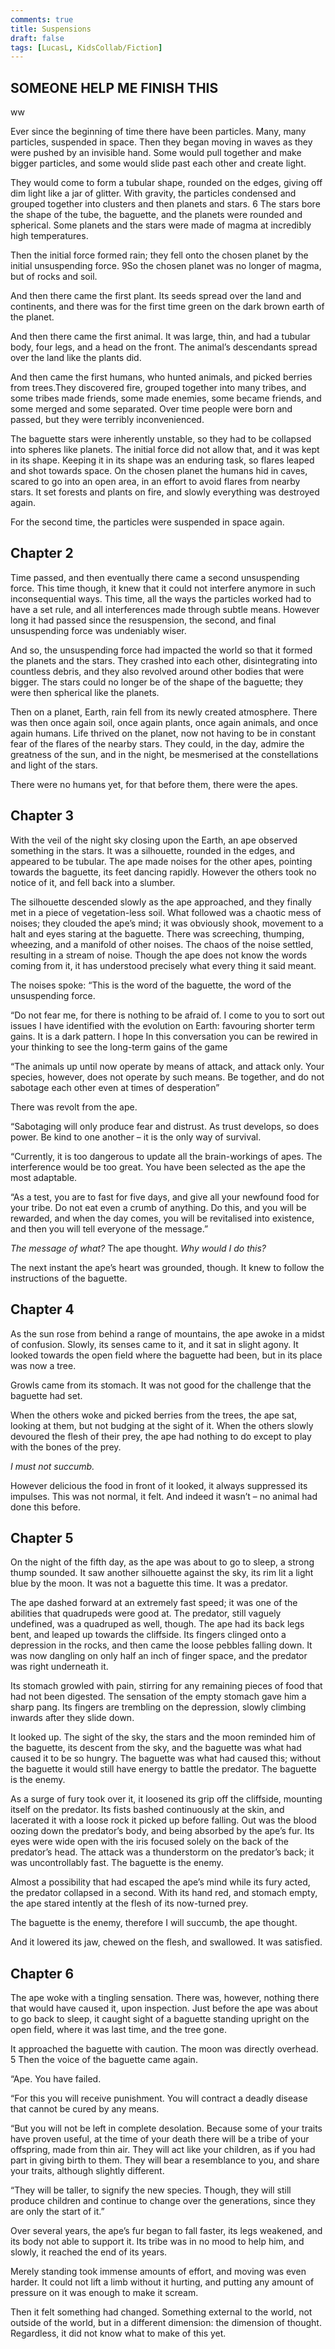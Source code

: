 ```yaml
---
comments: true
title: Suspensions
draft: false
tags: [LucasL, KidsCollab/Fiction]
---
```


## SOMEONE HELP ME FINISH THIS

ww

Ever since the beginning of time there have been particles. Many, many particles, suspended in space. Then they began moving in waves as they were pushed by an invisible hand. Some would pull together and make bigger particles, and some would slide past each other and create light.

They would come to form a tubular shape, rounded on the edges, giving off dim light like a jar of glitter. With gravity, the particles condensed and grouped together into clusters and then planets and stars. 6 The stars bore the shape of the tube, the baguette, and the planets were rounded and spherical. Some planets and the stars were made of magma at incredibly high temperatures.

Then the initial force formed rain; they fell onto the chosen planet by the initial unsuspending force. 9So the chosen planet was no longer of magma, but of rocks and soil.

And then there came the first plant. Its seeds spread over the land and continents, and there was for the first time green on the dark brown earth of the planet.

And then there came the first animal. It was large, thin, and had a tubular body, four legs, and a head on the front. The animal’s descendants spread over the land like the plants did.

And then came the first humans, who hunted animals, and picked berries from trees.They discovered fire, grouped together into many tribes, and some tribes made friends, some made enemies, some became friends, and some merged and some separated. Over time people were born and passed, but they were terribly inconvenienced.

The baguette stars were inherently unstable, so they had to be collapsed into spheres like planets. The initial force did not allow that, and it was kept in its shape. Keeping it in its shape was an enduring task, so flares leaped and shot towards space. On the chosen planet the humans hid in caves, scared to go into an open area, in an effort to avoid flares from nearby stars. It set forests and plants on fire, and slowly everything was destroyed again.

For the second time, the particles were suspended in space again.

## Chapter 2

Time passed, and then eventually there came a second unsuspending force. This time though, it knew that it could not interfere anymore in such inconsequential ways. This time, all the ways the particles worked had to have a set rule, and all interferences made through subtle means. However long it had passed since the resuspension, the second, and final unsuspending force was undeniably wiser.

And so, the unsuspending force had impacted the world so that it formed the planets and the stars. They crashed into each other, disintegrating into countless debris, and they also revolved around other bodies that were bigger.  The stars could no longer be of the shape of the baguette; they were then spherical like the planets.

Then on a planet, Earth, rain fell from its newly created atmosphere. There was then once again soil, once again plants, once again animals, and once again humans. Life thrived on the planet, now not having to be in constant fear of the flares of the nearby stars. They could, in the day, admire the greatness of the sun, and in the night, be mesmerised at the constellations and light of the stars.

There were no humans yet, for that before them, there were the apes.

## Chapter 3

With the veil of the night sky closing upon the Earth, an ape observed something in the stars. It was a silhouette, rounded in the edges, and appeared to be tubular. The ape made noises for the other apes, pointing towards the baguette, its feet dancing rapidly. However the others took no notice of it, and fell back into a slumber.

The silhouette descended slowly as the ape approached, and they finally met in a piece of vegetation-less soil. What followed was a chaotic mess of noises; they clouded the ape’s mind; it was obviously shook, movement to a halt and eyes staring at the baguette. There was screeching, thumping, wheezing, and a manifold of other noises. The chaos of the noise settled, resulting in a stream of noise. Though the ape does not know the words coming from it, it has understood precisely what every thing it said meant.

The noises spoke:
“This is the word of the baguette, the word of the unsuspending force.

“Do not fear me, for there is nothing to be afraid of. I come to you to sort out issues I have identified with the evolution on Earth: favouring shorter term gains. It is a dark pattern. I hope In this conversation you can be rewired in your thinking to see the long-term gains of the game

“The animals up until now operate by means of attack, and attack only. Your species, however, does not operate by such means. Be together, and do not sabotage each other even at times of desperation”

There was revolt from the ape.

“Sabotaging will only produce fear and distrust. As trust develops, so does power. Be kind to one another – it is the only way of survival.

“Currently, it is too dangerous to update all the brain-workings of apes. The interference would be too great. You have been selected as the ape the most adaptable.

“As a test, you are to fast for five days, and give all your newfound food for your tribe. Do not eat even a crumb of anything. Do this, and you will be rewarded, and when the day comes, you will be revitalised into existence, and then you will tell everyone of the message.”

*The message of what?* The ape thought. *Why would I do this?*

The next instant the ape’s heart was grounded, though. It knew to follow the instructions of the baguette.

## Chapter 4

As the sun rose from behind a range of mountains, the ape awoke in a midst of confusion. Slowly, its senses came to it, and it sat in slight agony. It looked towards the open field where the baguette had been, but in its place was now a tree.

Growls came from its stomach. It was not good for the challenge that the baguette had set.

When the others woke and picked berries from the trees, the ape sat, looking at them, but not budging at the sight of it. When the others slowly devoured the flesh of their prey, the ape had nothing to do except to play with the bones of the prey.

*I must not succumb.*

However delicious the food in front of it looked, it always suppressed its impulses. This was not normal, it felt. And indeed it wasn’t – no animal had done this before.

## Chapter 5

On the night of the fifth day, as the ape was about to go to sleep, a strong thump sounded. It saw another silhouette against the sky, its rim lit a light blue by the moon. It was not a baguette this time. It was a predator.

The ape dashed forward at an extremely fast speed; it was one of the abilities that quadrupeds were good at. The predator, still vaguely undefined, was a quadruped as well, though. The ape had its back legs bent, and leaped up towards the cliffside. Its fingers clinged onto a depression in the rocks, and then came the loose pebbles falling down. It was now dangling on only half an inch of finger space, and the predator was right underneath it.

Its stomach growled with pain, stirring for any remaining pieces of food that had not been digested. The sensation of the empty stomach gave him a sharp pang. Its fingers are trembling on the depression, slowly climbing inwards after they slide down.

It looked up. The sight of the sky, the stars and the moon reminded him of the baguette, its descent from the sky, and the baguette was what had caused it to be so hungry. The baguette was what had caused this; without the baguette it would still have energy to battle the predator. The baguette is the enemy.

As a surge of fury took over it, it loosened its grip off the cliffside, mounting itself on the predator. Its fists bashed continuously at the skin, and lacerated it with a loose rock it picked up before falling. Out was the blood oozing down the predator’s body, and being absorbed by the ape’s fur. Its eyes were wide open with the iris focused solely on the back of the predator’s head. The attack was a thunderstorm on the predator’s back; it was uncontrollably fast. The baguette is the enemy.

Almost a possibility that had escaped the ape’s mind while its fury acted, the predator collapsed in a second. With its hand red, and stomach empty, the ape stared intently at the flesh of its now-turned prey.

The baguette is the enemy, therefore I will succumb, the ape thought.

And it lowered its jaw, chewed on the flesh, and swallowed. It was satisfied.

## Chapter 6

The ape woke with a tingling sensation. There was, however, nothing there that would have caused it, upon inspection. Just before the ape was about to go back to sleep, it caught sight of a baguette standing upright on the open field, where it was last time, and the tree gone.

It approached the baguette with caution. The moon was directly overhead. 5 Then the voice of the baguette came again.

“Ape. You have failed.

“For this you will receive punishment. You will contract a deadly disease that cannot be cured by any means.

“But you will not be left in complete desolation. Because some of your traits have proven useful, at the time of your death there will be a tribe of your offspring, made from thin air. They will act like your children, as if you had part in giving birth to them. They will bear a resemblance to you, and share your traits, although slightly different.

“They will be taller, to signify the new species. Though, they will still produce children and continue to change over the generations, since they are only the start of it.”

Over several years, the ape’s fur began to fall faster, its legs weakened, and its body not able to support it. Its tribe was in no mood to help him, and slowly, it reached the end of its years.

Merely standing took immense amounts of effort, and moving was even harder. It could not lift a limb without it hurting, and putting any amount of pressure on it was enough to make it scream.

Then it felt something had changed. Something external to the world, not outside of the world, but in a different dimension: the dimension of thought. Regardless, it did not know what to make of this yet.
